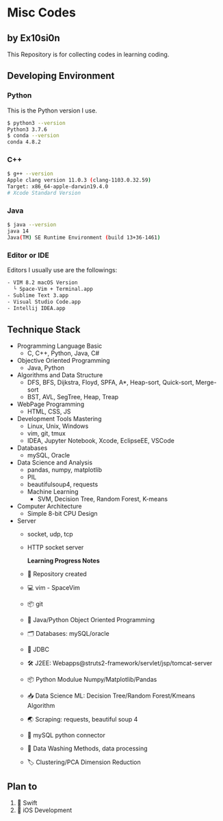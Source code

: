# Misc Codes

## by Ex10si0n

This Repository is for collecting codes in learning coding.

## Developing Environment

### Python

This is the Python version I use.

```bash
$ python3 --version
Python3 3.7.6
$ conda --version
conda 4.8.2
```

### C++

```bash
$ g++ --version
Apple clang version 11.0.3 (clang-1103.0.32.59)
Target: x86_64-apple-darwin19.4.0
# Xcode Standard Version
```

### Java

```bash
$ java --version
java 14
Java(TM) SE Runtime Environment (build 13+36-1461)
```

### Editor or IDE

Editors I usually use are the followings:

```bash
- VIM 8.2 macOS Version
  └ Space-Vim + Terminal.app
- Sublime Text 3.app
- Visual Studio Code.app
- Intellij IDEA.app
```

## Technique Stack

* Programming Language Basic
  * C, C++, Python, Java, C\#
* Objective Oriented Programming
  * Java, Python
* Algorithms and Data Structure
  * DFS, BFS, Dijkstra, Floyd, SPFA, A\*, Heap-sort, Quick-sort, Merge-sort
  * BST, AVL, SegTree, Heap, Treap
* WebPage Programming
  * HTML, CSS, JS
* Development Tools Mastering
  * Linux, Unix, Windows
  * vim, git, tmux
  * IDEA, Jupyter Notebook, Xcode, EclipseEE, VSCode
* Databases
  * mySQL, Oracle
* Data Science and Analysis
  * pandas, numpy, matplotlib
  * PIL
  * beautifulsoup4, requests
  * Machine Learning
    * SVM, Decision Tree, Random Forest, K-means
* Computer Architecture
  * Simple 8-bit CPU Design
* Server
  * socket, udp, tcp
  * HTTP socket server

    **Learning Progress Notes**

  * 🎉 Repository created
  * 💻 vim   - SpaceVim
  * 📦 git
  * 🔨 Java/Python Object Oriented Programming
  * 🗂 Databases: mySQL/oracle
  * 💾 JDBC
  * 🛠 J2EE: Webapps@struts2-framework/servlet/jsp/tomcat-server
  * 📦 Python Modulue Numpy/Matplotlib/Pandas
  * 📥 Data Science ML: Decision Tree/Random Forest/Kmeans Algorithm
  * 🌏 Scraping: requests, beautiful soup 4
  * 💾 mySQL python connector
  * 📄 Data Washing Methods, data processing
  * 🏷 Clustering/PCA Dimension Reduction

## Plan to

1. 📌 Swift
2. 📱 iOS Development

